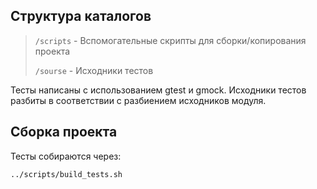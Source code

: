 ## **Структура каталогов**

> `/scripts` - Вспомогательные скрипты для сборки/копирования проекта
>
> `/sourse` - Исходники тестов

Тесты написаны с использованием gtest и gmock. Исходники тестов разбиты в соответствии с разбиением исходников модуля. 

## **Сборка проекта**

Тесты собираются через:

    ../scripts/build_tests.sh
